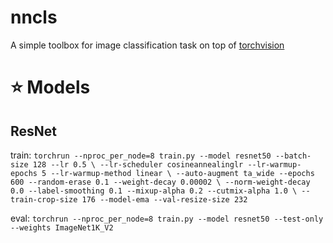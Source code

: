 # nncls

A simple toolbox for image classification task on top of [torchvision](https://github.com/pytorch/vision)

# ⭐ Models

## ResNet
train:
`
torchrun --nproc_per_node=8 train.py --model resnet50 --batch-size 128 --lr 0.5 \
--lr-scheduler cosineannealinglr --lr-warmup-epochs 5 --lr-warmup-method linear \
--auto-augment ta_wide --epochs 600 --random-erase 0.1 --weight-decay 0.00002 \
--norm-weight-decay 0.0 --label-smoothing 0.1 --mixup-alpha 0.2 --cutmix-alpha 1.0 \
--train-crop-size 176 --model-ema --val-resize-size 232
`

eval:
`
torchrun --nproc_per_node=8 train.py --model resnet50 --test-only --weights ImageNet1K_V2
`
